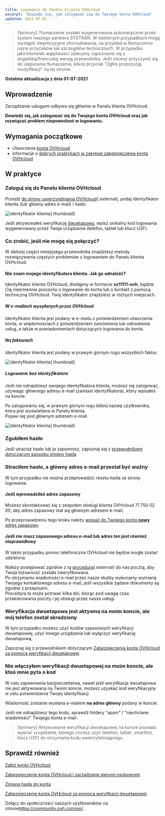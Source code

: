 ```yaml
---
title: Logowanie do Panelu klienta OVHcloud
excerpt: 'Dowiedz się, jak zalogować się do Twojego konta OVHcloud'
updated: 2021-07-01
---
```


> [!primary]
> Tłumaczenie zostało wygenerowane automatycznie przez system naszego partnera SYSTRAN. W niektórych przypadkach mogą wystąpić nieprecyzyjne sformułowania, na przykład w tłumaczeniu nazw przycisków lub szczegółów technicznych. W przypadku jakichkolwiek wątpliwości zalecamy zapoznanie się z angielską/francuską wersją przewodnika. Jeśli chcesz przyczynić się do ulepszenia tłumaczenia, kliknij przycisk "Zgłóś propozycję modyfikacji" na tej stronie.
>

**Ostatnia aktualizacja z dnia 01-07-2021**

## Wprowadzenie

Zarządzanie usługami odbywa się głównie w Panelu klienta OVHcloud.

**Dowiedz się, jak zalogować się do Twojego konta OVHcloud oraz jak rozwiązać problem niepowodzeń w logowaniu.**

## Wymagania początkowe

- Utworzenie [konta OVHcloud](/pages/account/customer/ovhcloud-account-creation)
- Informacje o [dobrych praktykach w zakresie zabezpieczenia konta OVHcloud](/pages/account/customer/all_about_username)

## W praktyce

### Zaloguj się do Panelu klienta OVHcloud

Przejdź [do strony uwierzytelniania OVHcloud](https://www.ovh.com/auth/?action=gotomanager&from=https://www.ovh.pl/&ovhSubsidiary=pl){.external}, podaj identyfikator klienta (lub główny adres e-mail) i hasło.

![identyfikator klienta](images/log-in.png){.thumbnail}

Jeśli aktywowałeś weryfikację [dwuetapową](/pages/account/customer/secure-ovhcloud-account-with-2fa), wpisz unikalny kod logowania wygenerowany przez Twoje urządzenie (telefon, tablet lub klucz U2F).

### Co zrobić, jeśli nie mogę się połączyć? <a name="login-failure"></a>

W dalszej części niniejszego przewodnika znajdziesz metody rozwiązywania częstych problemów z logowaniem do Panelu klienta OVHcloud.

#### Nie znam mojego identyfikatora klienta. Jak go odnaleźć?

Identyfikator klienta OVHcloud, dostępny w formacie **xx11111-ovh**, będzie Cię niezmiennie proszony o logowanie do konta lub o kontakt z pomocą techniczną OVHcloud. Twój identyfikator znajdziesz w różnych miejscach.

##### **W e-mailach wysyłanych przez OVHcloud**

Identyfikator klienta jest podany w e-mailu z potwierdzeniem utworzenia konta, w wiadomościach z potwierdzeniem zamówienia lub odnowienia usług, a także w powiadomieniach dotyczących logowania do konta.

##### **Na fakturach**

Identyfikator klienta jest podany w prawym górnym rogu wszystkich faktur.

![identyfikator klienta](images/nichandle01b.png){.thumbnail}

##### **Logowanie bez identyfikatora**

Jeśli nie odnajdziesz swojego identyfikatora klienta, możesz się zalogować, używając głównego adresu e-mail (zamiast identyfikatora), który wpisałeś na koncie.

Po zalogowaniu się, w prawym górnym rogu kliknij nazwę użytkownika, która jest wyświetlana w Panelu klienta.
<br>Pojawi się pod głównym adresem e-mail.

![identyfikator klienta](images/nic-handle.png){.thumbnail}

### Zgubiłem hasło

Jeśli utracisz hasło lub je zapomnisz, zapoznaj się z [przewodnikiem dotyczącym sposobu zmiany hasła](/pages/account/customer/manage-ovh-password#jesli-nie-znasz-swojego-aktualnego-hasla).

### Straciłem hasło, a główny adres e-mail przestał być ważny

W tym przypadku nie można przeprowadzić resetu hasła ze strony logowania.

#### Jeśli wprowadziłeś adres zapasowy

Możesz skontaktować się z zespołem obsługi klienta OVHcloud 71 750 02 00, aby adres zapasowy stał się głównym adresem e-mail.

Po przeprowadzeniu tego kroku należy [wpisać do Twojego konta **nowy** adres zapasowy](/pages/account/customer/all_about_username/#backup-email).

#### Jeśli nie masz zapasowego adresu e-mail lub adres ten jest również nieprawidłowy

W takim przypadku pomoc telefoniczna OVHcloud nie będzie mogła zostać udzielona.

Należy postępować zgodnie z tą [procedurą](https://www.ovh.pl/cgi-bin/pl/procedure/procedureChangeEmail.cgi){.external} do nas pocztą, aby Twoja tożsamość została zweryfikowana.
<br>Po otrzymaniu wiadomości e-mail przez nasze służby wykonamy wymianę Twojego kontaktowego adresu e-mail, jeśli wszystkie żądane dokumenty są zgodne z przepisami.
<br>Procedura ta może potrwać kilka dni, biorąc pod uwagę czas przekierowania poczty i jej obsługi przez nasze usługi.

### Weryfikacja dwuetapowa jest aktywna na moim koncie, ale mój telefon został skradziony

W tym przypadku możesz użyć kodów zapasowych weryfikacji dwuetapowej, użyć innego urządzenia lub wyłączyć weryfikację dwuetapową.

Zapoznaj się z przewodnikiem dotyczącym [Zabezpieczenia konta OVHcloud za pomocą weryfikacji dwuetapowej](/pages/account/customer/secure-ovhcloud-account-with-2fa#co-moge-zrobic-jesli-zgubie-jedno-z-moich-urzadzen-lub-tez-przestanie-ono-dzialac).

### Nie włączyłem weryfikacji dwuetapowej na moim koncie, ale ktoś mnie pyta o kod

W celu zapewnienia bezpieczeństwa, nawet jeśli weryfikacja dwuetapowa nie jest aktywowana na Twoim koncie, możesz uzyskać kod weryfikacyjny w celu potwierdzenia Twojej identyfikacji.

Wiadomość zostanie wysłana e-mailem **na adres główny** podany w koncie.

Jeśli nie odnajdziesz tego kodu, sprawdź foldery "spam" / "niechciane wiadomości" Twojego konta e-mail.

> [!primary]
> Aktywowanie weryfikacji dwuetapowej na koncie pozwala wybrać urządzenie, którego chcesz użyć (telefon, tablet, smartfon, klucz U2F) do otrzymania kodu uwierzytelniającego.
>

## Sprawdź również

[Załóż konto OVHcloud](/pages/account/customer/ovhcloud-account-creation)

[Zabezpieczenie konta OVHcloud i zarządzanie danymi osobowymi](/pages/account/customer/all_about_username)

[Zmiana hasła do konta](/pages/account/customer/manage-ovh-password)

[Zabezpieczenie konta OVHcloud za pomocą weryfikacji dwuetapowej](/pages/account/customer/secure-ovhcloud-account-with-2fa)

Dołącz do społeczności naszych użytkowników na stronie<https://community.ovh.com/en/>.